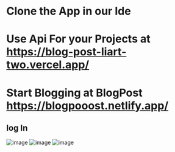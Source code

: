 # Clone the App in our Ide 

# Use Api For your Projects at https://blog-post-liart-two.vercel.app/
# Start Blogging at BlogPost https://blogpooost.netlify.app/
## log In 
![image](https://user-images.githubusercontent.com/79136754/210128759-db5fa4d4-0308-495e-87ea-d186d6ff603a.png)
![image](https://user-images.githubusercontent.com/79136754/210128814-53e25fef-0cbd-4bca-abf4-a426bac17955.png)
![image](https://user-images.githubusercontent.com/79136754/210128823-9d44c30d-c3c1-4263-96d8-0c398c624cf8.png)

